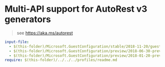 # Multi-API support for AutoRest v3 generators

> see https://aka.ms/autorest

``` yaml $(enable-multi-api)
input-file:
  - $(this-folder)/Microsoft.GuestConfiguration/stable/2018-11-20/guestconfiguration.json
  - $(this-folder)/Microsoft.GuestConfiguration/preview/2018-06-30-preview/guestconfiguration.json
  - $(this-folder)/Microsoft.GuestConfiguration/preview/2018-01-20-preview/guestconfiguration.json
require: $(this-folder)/../../../profiles/readme.md
```
